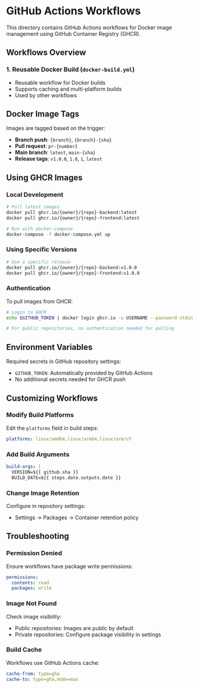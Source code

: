 # GitHub Actions Workflows

This directory contains GitHub Actions workflows for Docker image management using GitHub Container Registry (GHCR).

## Workflows Overview

### 1. Reusable Docker Build (`docker-build.yml`)

- Reusable workflow for Docker builds
- Supports caching and multi-platform builds
- Used by other workflows

## Docker Image Tags

Images are tagged based on the trigger:

- **Branch push**: `{branch}`, `{branch}-{sha}`
- **Pull request**: `pr-{number}`
- **Main branch**: `latest`, `main-{sha}`
- **Release tags**: `v1.0.0`, `1.0`, `1`, `latest`

## Using GHCR Images

### Local Development

```bash
# Pull latest images
docker pull ghcr.io/{owner}/{repo}-backend:latest
docker pull ghcr.io/{owner}/{repo}-frontend:latest

# Run with docker-compose
docker-compose -f docker-compose.yml up
```

### Using Specific Versions

```bash
# Use a specific release
docker pull ghcr.io/{owner}/{repo}-backend:v1.0.0
docker pull ghcr.io/{owner}/{repo}-frontend:v1.0.0
```

### Authentication

To pull images from GHCR:

```bash
# Login to GHCR
echo $GITHUB_TOKEN | docker login ghcr.io -u USERNAME --password-stdin

# For public repositories, no authentication needed for pulling
```

## Environment Variables

Required secrets in GitHub repository settings:

- `GITHUB_TOKEN`: Automatically provided by GitHub Actions
- No additional secrets needed for GHCR push

## Customizing Workflows

### Modify Build Platforms

Edit the `platforms` field in build steps:

```yaml
platforms: linux/amd64,linux/arm64,linux/arm/v7
```

### Add Build Arguments

```yaml
build-args: |
  VERSION=${{ github.sha }}
  BUILD_DATE=${{ steps.date.outputs.date }}
```

### Change Image Retention

Configure in repository settings:

- Settings → Packages → Container retention policy

## Troubleshooting

### Permission Denied

Ensure workflows have package write permissions:

```yaml
permissions:
  contents: read
  packages: write
```

### Image Not Found

Check image visibility:

- Public repositories: Images are public by default
- Private repositories: Configure package visibility in settings

### Build Cache

Workflows use GitHub Actions cache:

```yaml
cache-from: type=gha
cache-to: type=gha,mode=max
```
